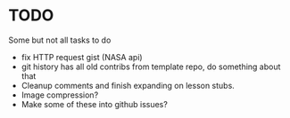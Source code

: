 # TODO

Some but not all tasks to do

* fix HTTP request gist (NASA api)
* git history has all old contribs from template repo, do something about that 
* Cleanup comments and finish expanding on lesson stubs.
* Image compression? 
* Make some of these into github issues?
